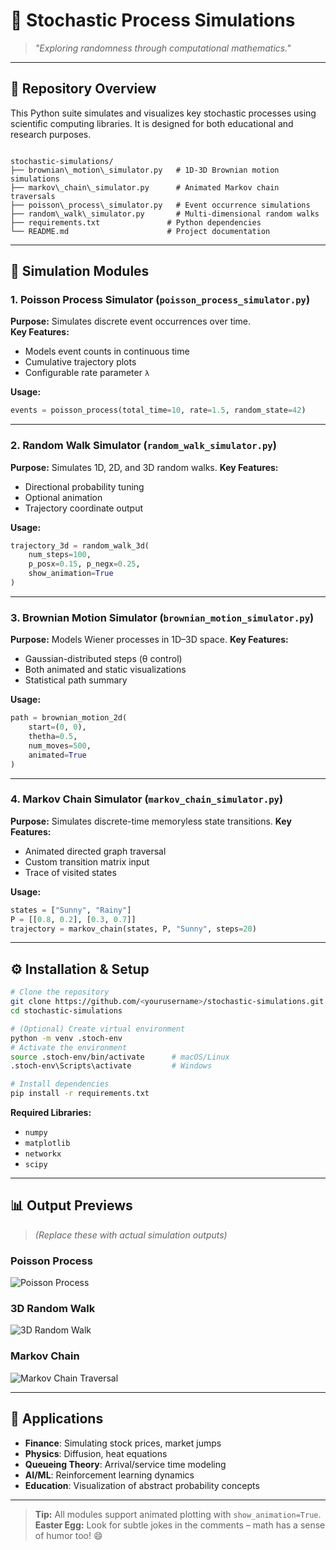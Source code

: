 # 🎲 Stochastic Process Simulations

> *"Exploring randomness through computational mathematics."*

---

## 📂 Repository Overview

This Python suite simulates and visualizes key stochastic processes using scientific computing libraries. It is designed for both educational and research purposes.

```

stochastic-simulations/
├── brownian\_motion\_simulator.py   # 1D-3D Brownian motion simulations
├── markov\_chain\_simulator.py      # Animated Markov chain traversals
├── poisson\_process\_simulator.py   # Event occurrence simulations
├── random\_walk\_simulator.py       # Multi-dimensional random walks
├── requirements.txt               # Python dependencies
└── README.md                      # Project documentation

````

---

## 🧩 Simulation Modules

### 1. **Poisson Process Simulator** (`poisson_process_simulator.py`)
**Purpose:** Simulates discrete event occurrences over time.  
**Key Features:**
- Models event counts in continuous time
- Cumulative trajectory plots
- Configurable rate parameter `λ`

**Usage:**
```python
events = poisson_process(total_time=10, rate=1.5, random_state=42)
````

---

### 2. **Random Walk Simulator** (`random_walk_simulator.py`)

**Purpose:** Simulates 1D, 2D, and 3D random walks.
**Key Features:**

* Directional probability tuning
* Optional animation
* Trajectory coordinate output

**Usage:**

```python
trajectory_3d = random_walk_3d(
    num_steps=100,
    p_posx=0.15, p_negx=0.25,
    show_animation=True
)
```

---

### 3. **Brownian Motion Simulator** (`brownian_motion_simulator.py`)

**Purpose:** Models Wiener processes in 1D–3D space.
**Key Features:**

* Gaussian-distributed steps (θ control)
* Both animated and static visualizations
* Statistical path summary

**Usage:**

```python
path = brownian_motion_2d(
    start=(0, 0),
    thetha=0.5,
    num_moves=500,
    animated=True
)
```

---

### 4. **Markov Chain Simulator** (`markov_chain_simulator.py`)

**Purpose:** Simulates discrete-time memoryless state transitions.
**Key Features:**

* Animated directed graph traversal
* Custom transition matrix input
* Trace of visited states

**Usage:**

```python
states = ["Sunny", "Rainy"]
P = [[0.8, 0.2], [0.3, 0.7]]
trajectory = markov_chain(states, P, "Sunny", steps=20)
```

---

## ⚙️ Installation & Setup

```bash
# Clone the repository
git clone https://github.com/<yourusername>/stochastic-simulations.git
cd stochastic-simulations

# (Optional) Create virtual environment
python -m venv .stoch-env
# Activate the environment
source .stoch-env/bin/activate      # macOS/Linux
.stoch-env\Scripts\activate         # Windows

# Install dependencies
pip install -r requirements.txt
```

**Required Libraries:**

* `numpy`
* `matplotlib`
* `networkx`
* `scipy`

---

## 📊 Output Previews

> *(Replace these with actual simulation outputs)*

### Poisson Process

![Poisson Process](https://via.placeholder.com/600x300/003366/ffffff?text=Poisson+Event+Timeline)

### 3D Random Walk

![3D Random Walk](https://via.placeholder.com/400x300/660033/ffffff?text=3D+Path+Visualization)

### Markov Chain

![Markov Chain Traversal](https://via.placeholder.com/500x300/336600/ffffff?text=Markov+State+Transitions)

---

## 🎯 Applications

* **Finance**: Simulating stock prices, market jumps
* **Physics**: Diffusion, heat equations
* **Queueing Theory**: Arrival/service time modeling
* **AI/ML**: Reinforcement learning dynamics
* **Education**: Visualization of abstract probability concepts

---

> **Tip:** All modules support animated plotting with `show_animation=True`.
> **Easter Egg:** Look for subtle jokes in the comments – math has a sense of humor too! 😄

